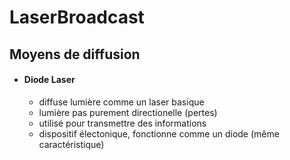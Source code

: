# LaserBroadcast

<h2> Moyens de diffusion </h2>
<ul>
  <li> <h4>Diode Laser</h4>
    <ul><li>diffuse lumière comme un laser basique</li>
      <li>lumière pas purement directionelle (pertes)</li>
      <li>utilisé pour transmettre des informations</li>
      <li>dispositif électonique, fonctionne comme un diode (même caractéristique)</li>
      
